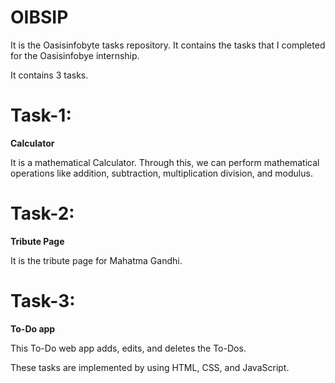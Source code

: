 # OIBSIP
It is the Oasisinfobyte tasks repository. It contains the tasks that I completed for the Oasisinfobye internship.

It contains 3 tasks.

# Task-1:
**Calculator** 
     
It is a mathematical Calculator. Through this, we can perform mathematical operations like addition, subtraction, multiplication division, and modulus.
# Task-2:
**Tribute Page**

It is the tribute page for Mahatma Gandhi.

# Task-3:
**To-Do app**

This To-Do web app adds, edits, and deletes the To-Dos.

These tasks are implemented by using HTML, CSS, and JavaScript.
